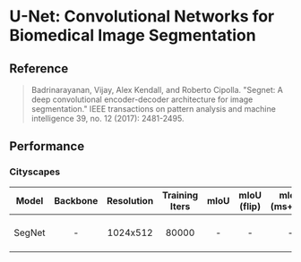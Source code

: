 # U-Net: Convolutional Networks for Biomedical Image Segmentation

## Reference
> Badrinarayanan, Vijay, Alex Kendall, and Roberto Cipolla. "Segnet: A deep convolutional encoder-decoder architecture for image segmentation." IEEE transactions on pattern analysis and machine intelligence 39, no. 12 (2017): 2481-2495.

## Performance

### Cityscapes

| Model | Backbone | Resolution | Training Iters | mIoU | mIoU (flip) | mIoU (ms+flip) | Links |
|:-:|:-:|:-:|:-:|:-:|:-:|:-:|:-:|
|SegNet|-|1024x512|80000|-|-|-|[model]() \| [log]() \| [vdl]()|
